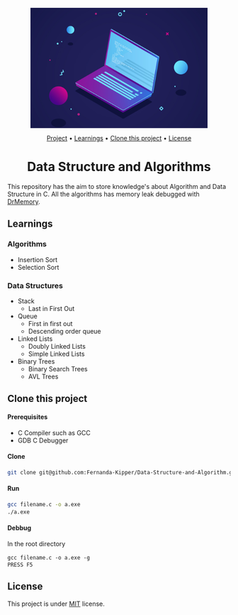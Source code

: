 <p align="center">
 <img align="center" src="./assets/banner.jpg" width="400">
 
  <p align="center">
  <a href="#project">Project</a> •
  <a href="#learnings">Learnings<a> •
  <a href="#clone">Clone this project</a> •
  <a href="#license">License</a>
 </p>
   
 <h1 id="project" align="center">Data Structure and Algorithms</h1>
</p>

This repository has the aim to store knowledge's about Algorithm and Data Structure in C. All the algorithms has memory leak debugged with [DrMemory](https://drmemory.org/).

<h2 id="learnings">Learnings</h2>

### Algorithms
  - Insertion Sort
  - Selection Sort
### Data Structures
  - Stack 
    - Last in First Out
  - Queue
    - First in first out
    - Descending order queue
  - Linked Lists
    - Doubly Linked Lists
    - Simple Linked Lists
  - Binary Trees
    - Binary Search Trees
    - AVL Trees

<h2 id="clone" >Clone this project</h2>

<h4> Prerequisites</h4>

- C Compiler such as GCC 
- GDB C Debugger

<h4> Clone </h4>

```bash
git clone git@github.com:Fernanda-Kipper/Data-Structure-and-Algorithm.git
```

<h4> Run </h4>

```bash
gcc filename.c -o a.exe
./a.exe
```

<h4> Debbug </h4>

In the root directory

```
gcc filename.c -o a.exe -g
PRESS F5
```

<h2 id="license">License</h2>

This project is under [MIT](LICENSE) license.



